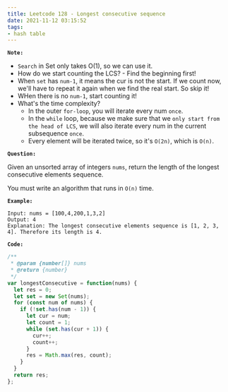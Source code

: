 ```yaml
---
title: Leetcode 128 - Longest consecutive sequence
date: 2021-11-12 03:15:52
tags:
- hash table
---
```

**`Note:`**
- `Search` in Set only takes O(1), so we can use it.
- How do we start counting the LCS? - Find the beginning first!
- When `set` has `num-1`, it means the cur is not the start. If we count now, we'll have to repeat it again when we find the real start. So skip it!
- WHen there is no `num-1`, start counting it!
- What's the time complexity?
  - In the outer `for-loop`, you will iterate every num `once`.
  - In the `while` loop, because we make sure that we `only start from the head of LCS`, we will also iterate every num in the current subsequence `once`.
  - Every element will be iterated twice, so it's `O(2n)`, which is `O(n)`.

**`Question:`**

Given an unsorted array of integers `nums`, return the length of the longest consecutive elements sequence.

You must write an algorithm that runs in `O(n)` time.

**`Example:`**
```
Input: nums = [100,4,200,1,3,2]
Output: 4
Explanation: The longest consecutive elements sequence is [1, 2, 3, 4]. Therefore its length is 4.
```

**`Code:`**
```javascript
/**
 * @param {number[]} nums
 * @return {number}
 */
var longestConsecutive = function(nums) {
  let res = 0;
  let set = new Set(nums);
  for (const num of nums) {
    if (!set.has(num - 1)) {
      let cur = num;
      let count = 1;
      while (set.has(cur + 1)) {
        cur++;
        count++;
      }
      res = Math.max(res, count);
    }
  }
  return res;
};
```